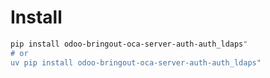 # Install

```bash
pip install odoo-bringout-oca-server-auth-auth_ldaps"
# or
uv pip install odoo-bringout-oca-server-auth-auth_ldaps"
```
